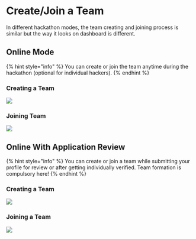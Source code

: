 # Create/Join a Team

In different hackathon modes, the team creating and joining process is similar but the way it looks on dashboard is different.

## Online Mode

{% hint style="info" %}
You can create or join the team anytime during the hackathon \(optional for individual hackers\).
{% endhint %}

### Creating a Team

![](../../.gitbook/assets/create_team_online.gif)

### Joining Team

![](../../.gitbook/assets/join_team_online.gif)

## Online With Application Review

{% hint style="info" %}
You can create or join a team while submitting your profile for review or after getting individually verified. Team formation is compulsory here!
{% endhint %}

### Creating a Team

![](../../.gitbook/assets/create_team.gif)

### Joining a Team

![](../../.gitbook/assets/join_team.gif)

